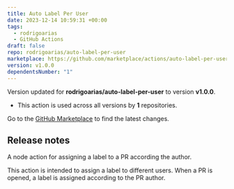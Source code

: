 ```yaml
---
title: Auto Label Per User
date: 2023-12-14 10:59:31 +00:00
tags:
  - rodrigoarias
  - GitHub Actions
draft: false
repo: rodrigoarias/auto-label-per-user
marketplace: https://github.com/marketplace/actions/auto-label-per-user
version: v1.0.0
dependentsNumber: "1"
---
```



Version updated for **rodrigoarias/auto-label-per-user** to version **v1.0.0**.
- This action is used across all versions by **1** repositories.

Go to the [GitHub Marketplace](https://github.com/marketplace/actions/auto-label-per-user) to find the latest changes.

## Release notes

A node action for assigning a label to a PR according the author.

This action is intended to assign a label to different users. When a PR is opened, a label is assigned according to the PR author.
